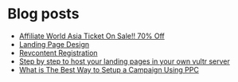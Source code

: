# Blog posts
<!-- BLOG-POST-LIST:START -->
- [Affiliate World Asia Ticket On Sale!! 70% Off](https://afflift.com/f/threads/affiliate-world-asia-ticket-on-sale-70-off.10000/)
- [Landing Page Design](https://afflift.com/f/threads/landing-page-design.9999/)
- [Revcontent Registration](https://afflift.com/f/threads/revcontent-registration.9994/)
- [Step by step to host your landing pages in your own vultr server](https://afflift.com/f/threads/step-by-step-to-host-your-landing-pages-in-your-own-vultr-server.4044/)
- [What is The Best Way to Setup a Campaign Using PPC](https://afflift.com/f/threads/what-is-the-best-way-to-setup-a-campaign-using-ppc.9953/)
<!-- BLOG-POST-LIST:END -->
